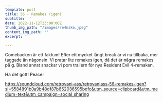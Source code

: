 ```yaml
---
template: post
title: 56 - Remakes (igen)
subtitle: ''
date: 2022-11-12T23:00:00Z
thumb_img_path: "/images/re4make.jpeg"
content_img_path: ''
excerpt: ''

---
```

Comebacken är ett faktum! Efter ett mycket långt break är vi nu tillbaka, mer taggade än någonsin. Vi pratar lite remakes igen, då det är några remakes på g. Bland annat snackar vi pom trailern för nya Resident Evil 4-remaken.

Ha det gott! Peace!

https://soundcloud.com/retrovani-ass/retrovaniass-56-remakes-igen?si=5584891b0a9b48df87b652086595bdfc&utm_source=clipboard&utm_medium=text&utm_campaign=social_sharing